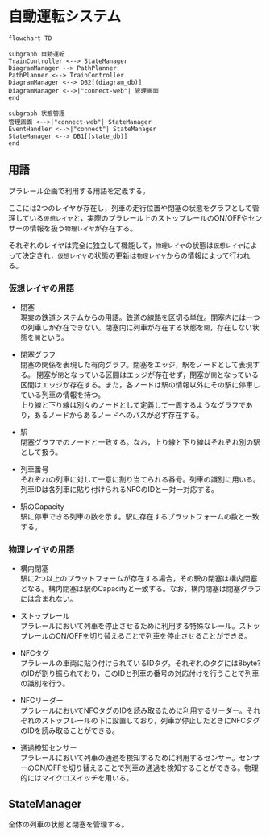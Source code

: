# 自動運転システム


```mermaid
flowchart TD

subgraph 自動運転
TrainController <--> StateManager
DiagramManager --> PathPlanner
PathPlanner <--> TrainController
DiagramManager <--> DB2[(diagram_db)]
DiagramManager <-->|"connect-web"| 管理画面
end

subgraph 状態管理
管理画面 <-->|"connect-web"| StateManager
EventHandler <-->|"connect"| StateManager
StateManager <--> DB1[(state_db)]
end
```

## 用語

プラレール企画で利用する用語を定義する。

ここには2つのレイヤが存在し，列車の走行位置や閉塞の状態をグラフとして管理している`仮想レイヤ`と，実際のプラレール上のストップレールのON/OFFやセンサーの情報を扱う`物理レイヤ`が存在する。

それぞれのレイヤは完全に独立して機能して，`物理レイヤ`の状態は`仮想レイヤ`によって決定され，`仮想レイヤ`の状態の更新は`物理レイヤ`からの情報によって行われる。

### 仮想レイヤの用語

- 閉塞  
現実の鉄道システムからの用語。鉄道の線路を区切る単位。閉塞内には一つの列車しか存在できない。閉塞内に列車が存在する状態を`閉`，存在しない状態を`開`という。

- 閉塞グラフ  
閉塞の関係を表現した有向グラフ。閉塞をエッジ，駅をノードとして表現する。
閉塞が`閉`となっている区間はエッジが存在せず，閉塞が`開`となっている区間はエッジが存在する。また，各ノードは駅の情報以外にその駅に停車している列車の情報を持つ。  
上り線と下り線は別々のノードとして定義して一周するようなグラフであり，あるノードからあるノードへのパスが必ず存在する。

- 駅  
閉塞グラフでのノードと一致する。なお，上り線と下り線はそれぞれ別の駅として扱う。

- 列車番号  
それぞれの列車に対して一意に割り当てられる番号。列車の識別に用いる。  
列車IDは各列車に貼り付けられるNFCのIDと一対一対応する。

- 駅のCapacity  
駅に停車できる列車の数を示す。駅に存在するプラットフォームの数と一致する。

### 物理レイヤの用語

- 構内閉塞  
駅に2つ以上のプラットフォームが存在する場合，その駅の閉塞は構内閉塞となる。構内閉塞は駅のCapacityと一致する。なお，構内閉塞は閉塞グラフには含まれない。

- ストップレール  
プラレールにおいて列車を停止させるために利用する特殊なレール。ストップレールのON/OFFを切り替えることで列車を停止させることができる。

- NFCタグ  
プラレールの車両に貼り付けられているIDタグ。それぞれのタグには8byte?のIDが割り振られており，このIDと列車の番号の対応付けを行うことで列車の識別を行う。

- NFCリーダー  
プラレールにおいてNFCタグのIDを読み取るために利用するリーダー。それぞれのストップレールの下に設置しており，列車が停止したときにNFCタグのIDを読み取ることができる。

- 通過検知センサー  
プラレールにおいて列車の通過を検知するために利用するセンサー。センサーのON/OFFを切り替えることで列車の通過を検知することができる。物理的にはマイクロスイッチを用いる。



## StateManager

全体の列車の状態と閉塞を管理する。




